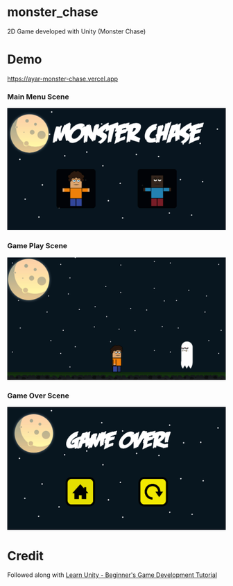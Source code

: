 # monster_chase
2D Game developed with Unity (Monster Chase)

# Demo
https://ayar-monster-chase.vercel.app
### Main Menu Scene
![Main Menu](./docs/images/MainMenu.png)
### Game Play Scene 
![Game Play](./docs/images/Gameplay.png) 
### Game Over Scene
![Game Over](./docs/images/Gameover.png)

# Credit
Followed along with [Learn Unity - Beginner's Game Development Tutorial](https://www.youtube.com/watch?v=gB1F9G0JXOo&t=25314s)
